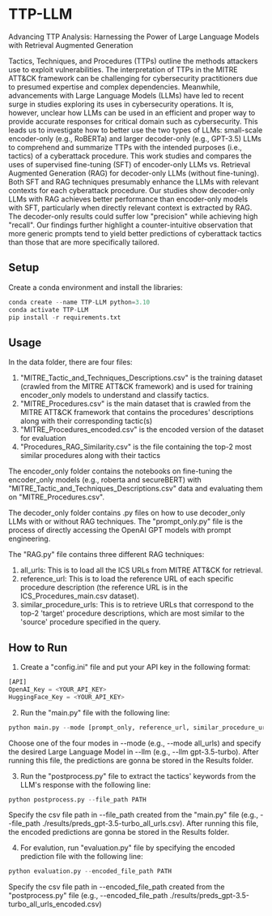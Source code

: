 # TTP-LLM
Advancing TTP Analysis: Harnessing the Power of Large Language Models with Retrieval Augmented Generation

Tactics, Techniques, and Procedures (TTPs) outline the methods attackers use to exploit vulnerabilities. The interpretation of TTPs in the MITRE ATT&CK framework can be challenging for cybersecurity practitioners due to presumed expertise and complex dependencies. Meanwhile, advancements with Large Language Models (LLMs) have led to recent surge in studies exploring its uses in cybersecurity operations. It is, however, unclear how LLMs can be used in an efficient and proper way to provide accurate responses for critical domain such as cybersecurity. This leads us to investigate how to better use the two types of LLMs: small-scale encoder-only (e.g., RoBERTa) and larger decoder-only (e.g., GPT-3.5) LLMs to comprehend and summarize TTPs with the intended purposes (i.e., tactics) of a cyberattack procedure. This work studies and compares the uses of supervised fine-tuning (SFT) of encoder-only LLMs vs. Retrieval Augmented Generation (RAG) for decoder-only LLMs (without fine-tuning). Both SFT and RAG techniques presumably enhance the LLMs with  relevant contexts for each cyberattack procedure. Our studies show decoder-only LLMs with RAG achieves better performance than encoder-only models with SFT, particularly when directly relevant context is extracted by RAG. The decoder-only results could suffer low "precision" while achieving high "recall". Our findings further highlight a counter-intuitive observation that more generic prompts tend to yield better predictions of cyberattack tactics than those that are more specifically tailored.

## Setup
Create a conda environment and install the libraries:
```python
conda create --name TTP-LLM python=3.10
conda activate TTP-LLM
pip install -r requirements.txt
```

## Usage

In the data folder, there are four files:
1) "MITRE_Tactic_and_Techniques_Descriptions.csv" is the training dataset (crawled from the MITRE ATT&CK framework) and is used for training encoder_only models to understand and classify tactics.
2) "MITRE_Procedures.csv" is the main dataset that is crawled from the MITRE ATT&CK framework that contains the procedures' descriptions along with their corresponding tactic(s)
3) "MITRE_Procedures_encoded.csv" is the encoded version of the dataset for evaluation
4) "Procedures_RAG_Similarity.csv" is the file containing the top-2 most similar procedures along with their tactics

The encoder_only folder contains the notebooks on fine-tuning the encoder_only models (e.g., roberta and secureBERT) with "MITRE_Tactic_and_Techniques_Descriptions.csv" data and evaluating them on "MITRE_Procedures.csv".

The decoder_only folder contains .py files on how to use decoder_only LLMs with or without RAG techniques.
The "prompt_only.py" file is the process of directly accessing the OpenAI GPT models with prompt engineering. 

The "RAG.py" file contains three different RAG techniques:
1) all_urls: This is to load all the ICS URLs from MITRE ATT&CK for retrieval.
2) reference_url: This is to load the reference URL of each specific procedure description (the reference URL is in the ICS_Procedures_main.csv dataset).
3) similar_procedure_urls: This is to retrieve URLs that correspond to the top-2 'target' procedure descriptions, which are most similar to the 'source' procedure specified in the query.

## How to Run

1) Create a "config.ini" file and put your API key in the following format:
```python
[API]
OpenAI_Key = <YOUR_API_KEY>
HuggingFace_Key = <YOUR_API_KEY>

```
2) Run the "main.py" file with the following line:
```python
python main.py --mode [prompt_only, reference_url, similar_procedure_urls, all_urls] --llm [LLM]
```
Choose one of the four modes in --mode (e.g., --mode all_urls) and specify the desired Large Language Model in --llm (e.g., --llm gpt-3.5-turbo). After running this file, the predictions are gonna be stored in the Results folder.


3) Run the "postprocess.py" file to extract the tactics' keywords from the LLM's response with the following line:
```python
python postprocess.py --file_path PATH
```
Specify the csv file path in --file_path created from the "main.py" file (e.g., --file_path ./results/preds_gpt-3.5-turbo_all_urls.csv). After running this file, the encoded predictions are gonna be stored in the Results folder.

4) For evalution, run "evaluation.py" file by specifying the encoded prediction file with the following line:
```python
python evaluation.py --encoded_file_path PATH
```
Specify the csv file path in --encoded_file_path created from the "postprocess.py" file (e.g., --encoded_file_path ./results/preds_gpt-3.5-turbo_all_urls_encoded.csv)



